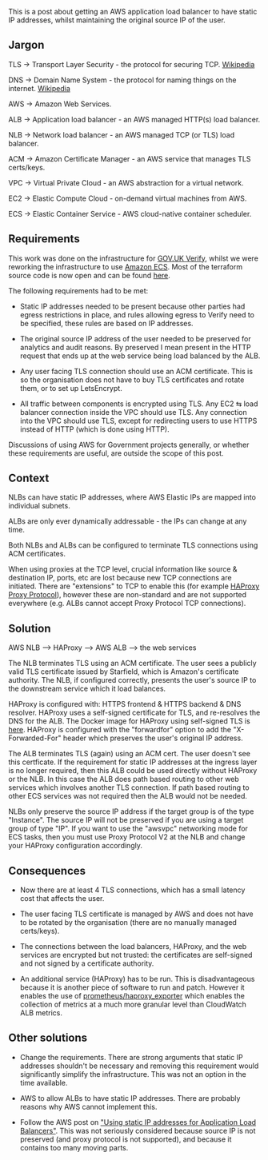 This is a post about getting an AWS application load balancer to have static IP
addresses, whilst maintaining the original source IP of the user.

## Jargon

TLS &rarr; Transport Layer Security - the protocol for securing TCP.
[Wikipedia](https://en.wikipedia.org/wiki/Transport_Layer_Security)

DNS &rarr; Domain Name System - the protocol for naming things on the internet.
[Wikipedia](https://en.wikipedia.org/wiki/Domain_Name_System)

AWS &rarr; Amazon Web Services.

ALB &rarr; Application load balancer - an AWS managed HTTP(s) load balancer.

NLB &rarr; Network load balancer - an AWS managed TCP (or TLS) load balancer.

ACM &rarr; Amazon Certificate Manager - an AWS service that manages TLS
certs/keys.

VPC &rarr; Virtual Private Cloud - an AWS abstraction for a virtual network.

EC2 &rarr; Elastic Compute Cloud - on-demand virtual machines from AWS.

ECS &rarr; Elastic Container Service - AWS cloud-native container scheduler.

## Requirements

This work was done on the infrastructure for [GOV.UK
Verify](https://www.verify.service.gov.uk/), whilst we were reworking the
infrastructure to use [Amazon ECS](https://aws.amazon.com/ecs/).  Most of the
terraform source code is now open and can be found
[here](https://github.com/alphagov/verify-infrastructure).

The following requirements had to be met:

- Static IP addresses needed to be present because other parties had egress
restrictions in place, and rules allowing egress to Verify need to be
specified, these rules are based on IP addresses.

- The original source IP address of the user needed to be preserved for
analytics and audit reasons. By preserved I mean present in the HTTP request
that ends up at the web service being load balanced by the ALB.

- Any user facing TLS connection should use an ACM certificate. This is so
the organisation does not have to buy TLS certificates and rotate them, or to
set up LetsEncrypt.

- All traffic between components is encrypted using TLS.
Any EC2 &lrarr; load balancer connection inside the VPC should use TLS.  Any
connection into the VPC should use TLS, except for redirecting users to use
HTTPS instead of HTTP (which is done using HTTP).

Discussions of using AWS for Government projects generally, or whether
these requirements are useful, are outside the scope of this post.

## Context

NLBs can have static IP addresses, where AWS Elastic IPs are mapped into
individual subnets.

ALBs are only ever dynamically addressable - the IPs can change at any time.

Both NLBs and ALBs can be configured to terminate TLS connections using ACM
certificates.

When using proxies at the TCP level, crucial information like source &amp;
destination IP, ports, etc are lost because new TCP connections are initiated.
There are "extensions" to TCP to enable this (for example [HAProxy Proxy
Protocol](https://www.haproxy.com/blog/haproxy/proxy-protocol/)), however these
are non-standard and are not supported everywhere (e.g. ALBs cannot accept
Proxy Protocol TCP connections).

## Solution

AWS NLB &xrarr; HAProxy &xrarr; AWS ALB &xrarr; the web services

The NLB terminates TLS using an ACM certificate. The user sees a publicly
valid TLS certificate issued by Starfield, which is Amazon's certificate
authority. The NLB, if configured correctly, presents the user's source IP to
the downstream service which it load balances.

HAProxy is configured with: HTTPS frontend &amp; HTTPS backend &amp; DNS
resolver.  HAProxy uses a self-signed certificate for TLS, and re-resolves the
DNS for the ALB. The Docker image for HAProxy using self-signed TLS is
[here](https://github.com/alphagov/verify-infrastructure/tree/master/dockerfiles/haproxy-static-ingress-tls).
HAProxy is configured with the "forwardfor" option to add the "X-Forwarded-For"
header which preserves the user's original IP address.

The ALB terminates TLS (again) using an ACM cert. The user doesn't see
this certficate. If the requirement for static IP addresses at the
ingress layer is no longer required, then this ALB could be used directly
without HAProxy or the NLB. In this case the ALB does path based routing
to other web services which involves another TLS connection. If path based
routing to other ECS services was not required then the ALB would not be
needed.

NLBs only preserve the source IP address if the target group is of the
type "Instance". The source IP will not be preserved if you are using a
target group of type "IP". If you want to use the "awsvpc" networking
mode for ECS tasks, then you must use Proxy Protocol V2 at the NLB and
change your HAProxy configuration accordingly.

## Consequences

- Now there are at least 4 TLS connections, which has a small latency
cost that affects the user.

- The user facing TLS certificate is managed by AWS and does not have to be
rotated by the organisation (there are no manually managed certs/keys).

- The connections between the load balancers, HAProxy, and the web services are
encrypted but not trusted: the certificates are self-signed and not signed by a
certificate authority.

- An additional service (HAProxy) has to be run. This is disadvantageous
because it is another piece of software to run and patch. However it enables
the use of
[prometheus/haproxy_exporter](https://github.com/prometheus/haproxy_exporter)
which enables the collection of metrics at a much more granular level than
CloudWatch ALB metrics.

## Other solutions

- Change the requirements. There are strong arguments that static IP
addresses shouldn't be necessary and removing this requirement would
significantly simplify the infrastructure. This was not an option in the time
available.

- AWS to allow ALBs to have static IP addresses. There are probably reasons why
AWS cannot implement this.

- Follow the AWS post on
["Using static IP addresses for Application Load Balancers"](https://aws.amazon.com/blogs/networking-and-content-delivery/using-static-ip-addresses-for-application-load-balancers/).
This was not seriously considered because source IP is not preserved (and proxy
protocol is not supported), and because it contains too many moving parts.
